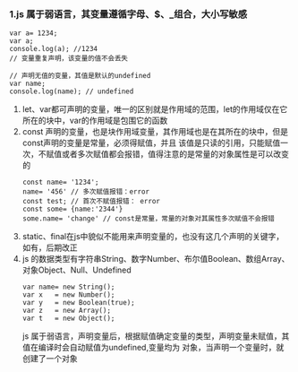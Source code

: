 ### 1.js 属于弱语言，其变量遵循字母、$、_组合，大小写敏感
```
var a= 1234;
var a; 
console.log(a); //1234
// 变量重复声明，该变量的值不会丢失
```
```
// 声明无值的变量，其值是默认的undefined
var name;
console.log(name); // undefined
```
1. let、var都可声明的变量，唯一的区别就是作用域的范围，let的作用域仅在它所在的块中，var的作用域是包围它的函数
2. const 声明的变量，也是块作用域变量，其作用域也是在其所在的块中，但是const声明的变量是常量，必须得赋值，并且
   该值是只读的引用，只能赋值一次，不赋值或者多次赋值都会报错，值得注意的是常量的对象属性是可以改变的
   ```
   const name= '1234';
   name= '456' // 多次赋值报错：error
   const test; // 首次不赋值报错： error
   const some= {name:'2344'}
   some.name= 'change' // const是常量，常量的对象对其属性多次赋值不会报错
   ```
3. static、final在js中貌似不能用来声明变量的，也没有这几个声明的关键字，如有，后期改正
4. js 的数据类型有字符串String、数字Number、布尔值Boolean、数组Array、对象Object、Null、Undefined
   ```
   var name= new String();
   var x   = new Number();
   var y   = new Boolean(true);
   var z   = new Array();
   var t   = new Object();
   ```
   js 属于弱语言，声明变量后，根据赋值确定变量的类型，声明变量未赋值，其值在编译时会自动赋值为undefined,变量均为
   对象，当声明一个变量时，就创建了一个对象
